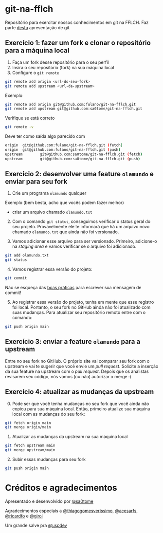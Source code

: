 # git-na-fflch
Repositório para exercitar nossos conhecimentos em git na FFLCH. Faz parte [desta]() apresentação de git.

## Exercício 1: fazer um fork e clonar o repositório para a máquina local

1. Faça um fork desse repositório para o seu perfil
2. Insira o seu repositório (fork) na sua máquina local
3. Configure o `git remote`

```sh
git remote add origin <url-do-seu-fork>
git remote add upstream <url-da-upstream>
```

Exemplo

```sh
git remote add origin git@github.com:fulano/git-na-fflch.git
git remote add upstream git@github.com:sa0tome/git-na-fflch.git
```

Verifique se está correto

```sh
git remote -v
```

Deve ter como saída algo parecido com

```sh
origin  git@github.com:fulano/git-na-fflch.git (fetch)
origin  git@github.com:fulano/git-na-fflch.git (push)
upstream        git@github.com:sa0tome/git-na-fflch.git (fetch)
upstream        git@github.com:sa0tome/git-na-fflch.git (push)
```

## Exercício 2: desenvolver uma feature `olamundo` e enviar para seu fork

1. Crie um programa `olamundo` qualquer

Exemplo (bem besta, acho que vocês podem fazer melhor)
- criar um arquivo chamado `olamundo.txt`

2. Com o comando `git status`, conseguimos verificar o status geral do seu projeto. Provavelmente ele te informará que há um arquivo novo chamado `olamundo.txt` que ainda não foi versionado.

3. Vamos adicionar esse arquivo para ser versionado. Primeiro, adicione-o na *staging area* e vamos verificar se o arquivo foi adicionado.

```sh
git add olamundo.txt
git status
```

4. Vamos registrar essa versão do projeto:

```sh
git commit
```

Não se esqueça das [boas práticas](https://cbea.ms/git-commit/) para escrever sua mensagem de commit!

5. Ao registrar essa versão do projeto, tenha em mente que esse registro foi local. Portanto, o seu fork no GitHub ainda não foi atualizado com suas mudanças. Para atualizar seu repositório remoto entre com o comando:

```sh
git push origin main
```
## Exercício 3: enviar a feature `olamundo` para a upstream

Entre no seu fork no GitHub. O próprio site vai comparar seu fork com o upstream e vai te sugerir que você envie um *pull request*. Solicite a inserção da sua feature na upstream com o *pull request*. Depois que os analistas revisarem seu código, nós vamos (ou não) autorizar o merge :)

## Exercício 4: atualizar as mudanças da upstream

0. Pode ser que você tenha mudanças no seu fork que você ainda não copiou para sua máquina local. Então, primeiro atualize sua máquina local com as mudanças do seu fork:

```sh
git fetch origin main
git merge origin/main
```

1. Atualizar as mudanças da upstream na sua máquina local

```sh
git fetch upstream main
git merge upstream/main
```

2. Subir essas mudanças para seu fork

```sh
git push origin main
```

# Créditos e agradecimentos
Apresentado e desenvolvido por [@sa0tome](https://github.com/sa0tome)

Agradecimentos especiais a [@thiagogomesverissimo](https://github.com/thiagogomesverissimo), [@acesarfs](https://github.com/acesarfs), [@ricardfo](https://github.com/ricardfo) e [@girol](https://github.com/girol)

Um grande salve pra [@uspdev](https://uspdev.github.io)
